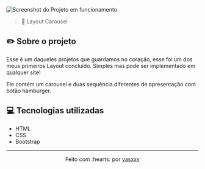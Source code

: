 <img src="screenshot.png" alt="Screenshot do Projeto em funcionamento">

> 🎠 Layout Carousel

## ✏️ Sobre o projeto

Esse é um daqueles projetos que guardamos no coração, esse foi um dos meus primeiros Layout concluído. Simples mas pode ser implementado em qualquer site!

Ele contém um carousel e duas sequência diferentes de apresentação com botão hamburger.

## 💻 Tecnologias utilizadas
- HTML
- CSS
- Bootstrap

---------------------------

<p align="center">
Feito com :hearts: por <a href="https://github.com/yasxxv">yasxxv</a>
